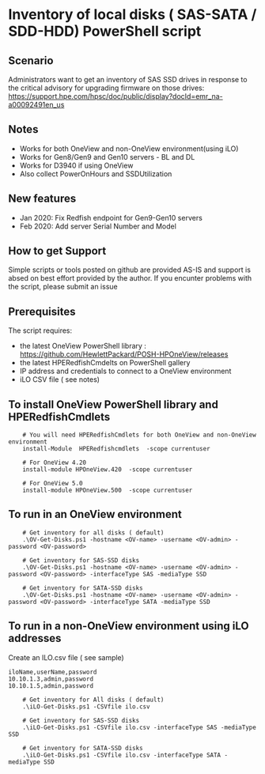 # Inventory of local disks ( SAS-SATA / SDD-HDD) PowerShell script


## Scenario
Administrators want to get an inventory of SAS SSD drives in response to the critical advisory for upgrading firmware on those drives: https://support.hpe.com/hpsc/doc/public/display?docId=emr_na-a00092491en_us 


## Notes
   * Works for both OneView and non-OneView environment(using iLO)
   * Works for Gen8/Gen9 and Gen10 servers - BL and DL
   * Works for D3940 if using OneView
   * Also collect PowerOnHours and SSDUtilization

## New features
   * Jan 2020: Fix Redfish endpoint for Gen9-Gen10 servers
   * Feb 2020: Add server Serial Number and Model

## How to get Support
Simple scripts or tools posted on github are provided AS-IS and support is absed on best effort provided by the author. If you encunter problems with the script, please submit an issue 

## Prerequisites
The script requires:
   * the latest OneView PowerShell library : https://github.com/HewlettPackard/POSH-HPOneView/releases
   * the latest HPERedfishCmdelts on PowerShell gallery
   * IP address and credentials to connect to a OneView environment
   * iLO CSV file ( see notes)
  

## To install OneView PowerShell library and HPERedfishCmdlets

```
    # You will need HPERedfishCmdlets for both OneView and non-OneView environment 
    install-Module  HPERedfishcmdlets  -scope currentuser
    
    # For OneView 4.20
    install-module HPOneView.420  -scope currentuser

    # For OneView 5.0
    install-module HPOneView.500  -scope currentuser

```

## To run in an OneView environment

```
    # Get inventory for all disks ( default)
    .\OV-Get-Disks.ps1 -hostname <OV-name> -username <OV-admin> -password <OV-password>

    # Get inventory for SAS-SSD disks 
    .\OV-Get-Disks.ps1 -hostname <OV-name> -username <OV-admin> -password <OV-password> -interfaceType SAS -mediaType SSD
    
    # Get inventory for SATA-SSD disks 
    .\OV-Get-Disks.ps1 -hostname <OV-name> -username <OV-admin> -password <OV-password> -interfaceType SATA -mediaType SSD

```

## To run in a  non-OneView environment using iLO addresses

Create an ILO.csv file ( see sample)
```
iloName,userName,password
10.10.1.3,admin,password
10.10.1.5,admin,password

```

```
    # Get inventory for All disks ( default)
    .\iLO-Get-Disks.ps1 -CSVfile ilo.csv

    # Get inventory for SAS-SSD disks 
    .\iLO-Get-Disks.ps1 -CSVfile ilo.csv -interfaceType SAS -mediaType SSD

    # Get inventory for SATA-SSD disks 
    .\iLO-Get-Disks.ps1 -CSVfile ilo.csv -interfaceType SATA -mediaType SSD

```
    
